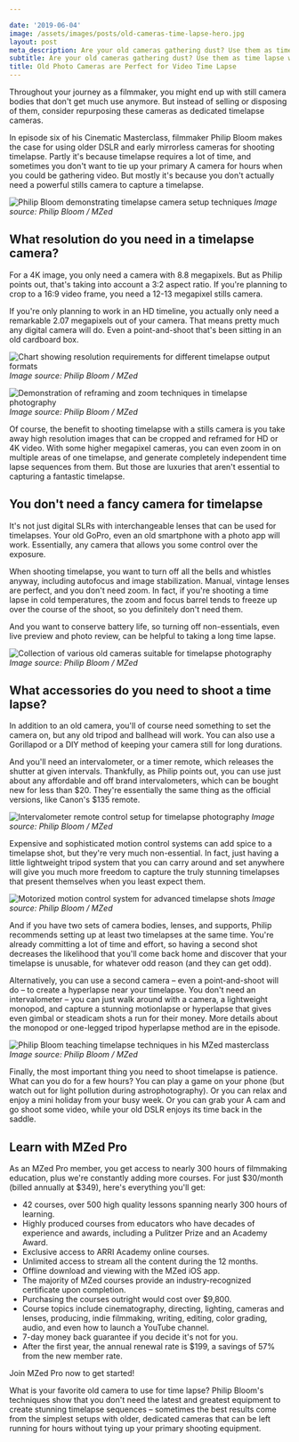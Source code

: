 ```yaml
---

date: '2019-06-04'
image: /assets/images/posts/old-cameras-time-lapse-hero.jpg
layout: post
meta_description: Are your old cameras gathering dust? Use them as time lapse workhorses.
subtitle: Are your old cameras gathering dust? Use them as time lapse workhorses.
title: Old Photo Cameras are Perfect for Video Time Lapse
---
```


Throughout your journey as a filmmaker, you might end up with still camera bodies that don't get much use anymore. But instead of selling or disposing of them, consider repurposing these cameras as dedicated timelapse cameras. 

In episode six of his Cinematic Masterclass, filmmaker Philip Bloom makes the case for using older DSLR and early mirrorless cameras for shooting timelapse. Partly it's because timelapse requires a lot of time, and sometimes you don't want to tie up your primary A camera for hours when you could be gathering video. But mostly it's because you don't actually need a powerful stills camera to capture a timelapse.

![Philip Bloom demonstrating timelapse camera setup techniques](/assets/images/posts/old-cameras-timelapse-philip-bloom-setup.jpg)
*Image source: Philip Bloom / MZed*

## What resolution do you need in a timelapse camera?

For a 4K image, you only need a camera with 8.8 megapixels. But as Philip points out, that's taking into account a 3:2 aspect ratio. If you're planning to crop to a 16:9 video frame, you need a 12-13 megapixel stills camera.

If you're only planning to work in an HD timeline, you actually only need a remarkable 2.07 megapixels out of your camera. That means pretty much any digital camera will do. Even a point-and-shoot that's been sitting in an old cardboard box.

![Chart showing resolution requirements for different timelapse output formats](/assets/images/posts/old-cameras-timelapse-resolution-requirements.jpg)
*Image source: Philip Bloom / MZed*

![Demonstration of reframing and zoom techniques in timelapse photography](/assets/images/posts/old-cameras-timelapse-reframing-techniques.jpg)
*Image source: Philip Bloom / MZed*

Of course, the benefit to shooting timelapse with a stills camera is you take away high resolution images that can be cropped and reframed for HD or 4K video. With some higher megapixel cameras, you can even zoom in on multiple areas of one timelapse, and generate completely independent time lapse sequences from them. But those are luxuries that aren't essential to capturing a fantastic timelapse.

## You don't need a fancy camera for timelapse

It's not just digital SLRs with interchangeable lenses that can be used for timelapses. Your old GoPro, even an old smartphone with a photo app will work. Essentially, any camera that allows you some control over the exposure. 

When shooting timelapse, you want to turn off all the bells and whistles anyway, including autofocus and image stabilization. Manual, vintage lenses are perfect, and you don't need zoom. In fact, if you're shooting a time lapse in cold temperatures, the zoom and focus barrel tends to freeze up over the course of the shoot, so you definitely don't need them.

And you want to conserve battery life, so turning off non-essentials, even live preview and photo review, can be helpful to taking a long time lapse.

![Collection of various old cameras suitable for timelapse photography](/assets/images/posts/old-cameras-timelapse-camera-collection.jpg)
*Image source: Philip Bloom / MZed*

## What accessories do you need to shoot a time lapse?

In addition to an old camera, you'll of course need something to set the camera on, but any old tripod and ballhead will work. You can also use a Gorillapod or a DIY method of keeping your camera still for long durations.

And you'll need an intervalometer, or a timer remote, which releases the shutter at given intervals. Thankfully, as Philip points out, you can use just about any affordable and off brand intervalometers, which can be bought new for less than $20. They're essentially the same thing as the official versions, like Canon's $135 remote.

![Intervalometer remote control setup for timelapse photography](/assets/images/posts/old-cameras-timelapse-intervalometer-remote.jpg)
*Image source: Philip Bloom / MZed*

Expensive and sophisticated motion control systems can add spice to a timelapse shot, but they're very much non-essential. In fact, just having a little lightweight tripod system that you can carry around and set anywhere will give you much more freedom to capture the truly stunning timelapses that present themselves when you least expect them.

![Motorized motion control system for advanced timelapse shots](/assets/images/posts/old-cameras-timelapse-motion-control.jpg)
*Image source: Philip Bloom / MZed*

And if you have two sets of camera bodies, lenses, and supports, Philip recommends setting up at least two timelapses at the same time. You're already committing a lot of time and effort, so having a second shot decreases the likelihood that you'll come back home and discover that your timelapse is unusable, for whatever odd reason (and they can get odd).

Alternatively, you can use a second camera – even a point-and-shoot will do – to create a hyperlapse near your timelapse. You don't need an intervalometer – you can just walk around with a camera, a lightweight monopod, and capture a stunning motionlapse or hyperlapse that gives even gimbal or steadicam shots a run for their money. More details about the monopod or one-legged tripod hyperlapse method are in the episode.

![Philip Bloom teaching timelapse techniques in his MZed masterclass](/assets/images/posts/old-cameras-timelapse-philip-bloom-masterclass.jpg)
*Image source: Philip Bloom / MZed*

Finally, the most important thing you need to shoot timelapse is patience. What can you do for a few hours? You can play a game on your phone (but watch out for light pollution during astrophotography). Or you can relax and enjoy a mini holiday from your busy week. Or you can grab your A cam and go shoot some video, while your old DSLR enjoys its time back in the saddle.

## Learn with MZed Pro

As an MZed Pro member, you get access to nearly 300 hours of filmmaking education, plus we're constantly adding more courses. For just $30/month (billed annually at $349), here's everything you'll get:

- 42 courses, over 500 high quality lessons spanning nearly 300 hours of learning.
- Highly produced courses from educators who have decades of experience and awards, including a Pulitzer Prize and an Academy Award.
- Exclusive access to ARRI Academy online courses.
- Unlimited access to stream all the content during the 12 months.
- Offline download and viewing with the MZed iOS app.
- The majority of MZed courses provide an industry-recognized certificate upon completion.
- Purchasing the courses outright would cost over $9,800.
- Course topics include cinematography, directing, lighting, cameras and lenses, producing, indie filmmaking, writing, editing, color grading, audio, and even how to launch a YouTube channel.
- 7-day money back guarantee if you decide it's not for you.
- After the first year, the annual renewal rate is $199, a savings of 57% from the new member rate.

Join MZed Pro now to get started!

What is your favorite old camera to use for time lapse? Philip Bloom's techniques show that you don't need the latest and greatest equipment to create stunning timelapse sequences – sometimes the best results come from the simplest setups with older, dedicated cameras that can be left running for hours without tying up your primary shooting equipment.